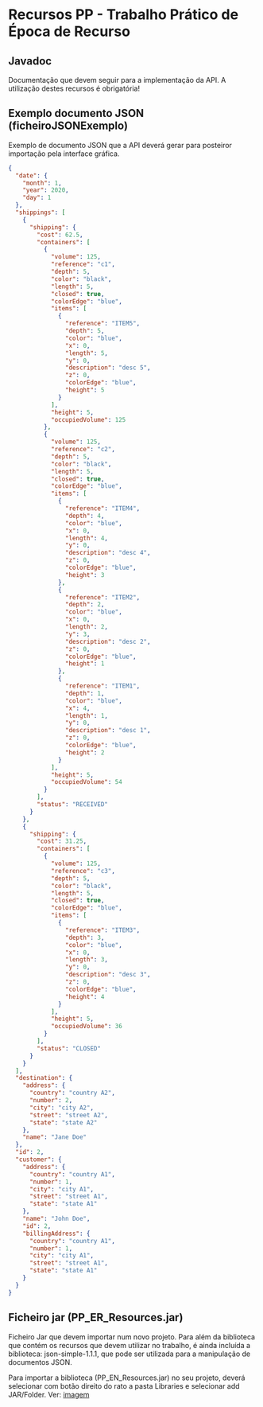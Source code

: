 # Recursos PP - Trabalho Prático de Época de Recurso

## Javadoc

Documentação que devem seguir para a implementação da API. A utilização destes recursos é obrigatória!

## Exemplo documento JSON (ficheiroJSONExemplo)
Exemplo de documento JSON que a API deverá gerar para posteiror importação pela interface gráfica.

```json
{
  "date": {
    "month": 1,
    "year": 2020,
    "day": 1
  },
  "shippings": [
    {
      "shipping": {
        "cost": 62.5,
        "containers": [
          {
            "volume": 125,
            "reference": "c1",
            "depth": 5,
            "color": "black",
            "length": 5,
            "closed": true,
            "colorEdge": "blue",
            "items": [
              {
                "reference": "ITEM5",
                "depth": 5,
                "color": "blue",
                "x": 0,
                "length": 5,
                "y": 0,
                "description": "desc 5",
                "z": 0,
                "colorEdge": "blue",
                "height": 5
              }
            ],
            "height": 5,
            "occupiedVolume": 125
          },
          {
            "volume": 125,
            "reference": "c2",
            "depth": 5,
            "color": "black",
            "length": 5,
            "closed": true,
            "colorEdge": "blue",
            "items": [
              {
                "reference": "ITEM4",
                "depth": 4,
                "color": "blue",
                "x": 0,
                "length": 4,
                "y": 0,
                "description": "desc 4",
                "z": 0,
                "colorEdge": "blue",
                "height": 3
              },
              {
                "reference": "ITEM2",
                "depth": 2,
                "color": "blue",
                "x": 0,
                "length": 2,
                "y": 3,
                "description": "desc 2",
                "z": 0,
                "colorEdge": "blue",
                "height": 1
              },
              {
                "reference": "ITEM1",
                "depth": 1,
                "color": "blue",
                "x": 4,
                "length": 1,
                "y": 0,
                "description": "desc 1",
                "z": 0,
                "colorEdge": "blue",
                "height": 2
              }
            ],
            "height": 5,
            "occupiedVolume": 54
          }
        ],
        "status": "RECEIVED"
      }
    },
    {
      "shipping": {
        "cost": 31.25,
        "containers": [
          {
            "volume": 125,
            "reference": "c3",
            "depth": 5,
            "color": "black",
            "length": 5,
            "closed": true,
            "colorEdge": "blue",
            "items": [
              {
                "reference": "ITEM3",
                "depth": 3,
                "color": "blue",
                "x": 0,
                "length": 3,
                "y": 0,
                "description": "desc 3",
                "z": 0,
                "colorEdge": "blue",
                "height": 4
              }
            ],
            "height": 5,
            "occupiedVolume": 36
          }
        ],
        "status": "CLOSED"
      }
    }
  ],
  "destination": {
    "address": {
      "country": "country A2",
      "number": 2,
      "city": "city A2",
      "street": "street A2",
      "state": "state A2"
    },
    "name": "Jane Doe"
  },
  "id": 2,
  "customer": {
    "address": {
      "country": "country A1",
      "number": 1,
      "city": "city A1",
      "street": "street A1",
      "state": "state A1"
    },
    "name": "John Doe",
    "id": 2,
    "billingAddress": {
      "country": "country A1",
      "number": 1,
      "city": "city A1",
      "street": "street A1",
      "state": "state A1"
    }
  }
}
```


## Ficheiro jar (PP_ER_Resources.jar)
Ficheiro Jar que devem importar num novo projeto. Para além da biblioteca que contém os recursos que devem utilizar no trabalho, é ainda incluída a biblioteca: json-simple-1.1.1, que pode ser utilizada para a manipulação de documentos JSON.

Para importar a biblioteca (PP_EN_Resources.jar) no seu projeto, deverá selecionar com botão direito do rato a pasta Libraries e selecionar add JAR/Folder. Ver:
[imagem](http://wiki.netbeans.org/wiki/images/b/b7/Adding_jar_AntlrInNetBeansJavaApplication.jpg)

